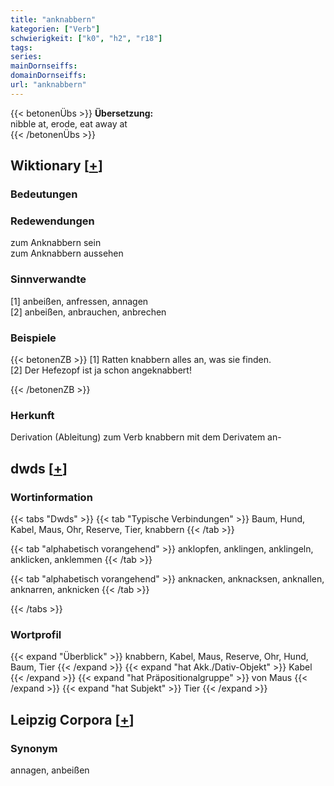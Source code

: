 ```yaml
---
title: "anknabbern"
kategorien: ["Verb"]
schwierigkeit: ["k0", "h2", "r18"]
tags:
series:
mainDornseiffs:
domainDornseiffs:
url: "anknabbern"
---
```


{{< betonenÜbs >}}
**Übersetzung:**  
nibble at, erode, eat away at  
{{< /betonenÜbs >}}

## Wiktionary [[+](https://de.wiktionary.org/wiki/anknabbern)]

### Bedeutungen

### Redewendungen
zum Anknabbern sein  
zum Anknabbern aussehen  

### Sinnverwandte
[1] anbeißen, anfressen, annagen  
[2] anbeißen, anbrauchen, anbrechen  

### Beispiele
{{< betonenZB >}}
[1] Ratten knabbern alles an, was sie finden.  
[2] Der Hefezopf ist ja schon angeknabbert!  

{{< /betonenZB >}}
### Herkunft
Derivation (Ableitung) zum Verb knabbern mit dem Derivatem an-  



## dwds [[+](https://www.dwds.de/wb/anknabbern)]

### Wortinformation
{{< tabs "Dwds" >}}
{{< tab "Typische Verbindungen" >}}
Baum, Hund, Kabel, Maus, Ohr, Reserve, Tier, knabbern
{{< /tab >}}

{{< tab "alphabetisch vorangehend" >}}
anklopfen, anklingen, anklingeln, anklicken, anklemmen
{{< /tab >}}

{{< tab "alphabetisch vorangehend" >}}
anknacken, anknacksen, anknallen, anknarren, anknicken
{{< /tab >}}

{{< /tabs >}}

### Wortprofil
{{< expand "Überblick" >}} knabbern, Kabel, Maus, Reserve, Ohr, Hund, Baum, Tier {{< /expand >}}
{{< expand "hat Akk./Dativ-Objekt" >}} Kabel {{< /expand >}}
{{< expand "hat Präpositionalgruppe" >}} von Maus {{< /expand >}}
{{< expand "hat Subjekt" >}} Tier {{< /expand >}}

## Leipzig Corpora [[+](https://corpora.uni-leipzig.de/en/res?word=anknabbern&corpusId=deu_newscrawl-public_2018)]


### Synonym
annagen, anbeißen

